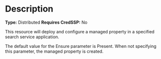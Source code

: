 # Description

**Type:** Distributed
**Requires CredSSP:** No

This resource will deploy and configure a managed property in a specified search
service application.

The default value for the Ensure parameter is Present. When not specifying this
parameter, the managed property is created.
